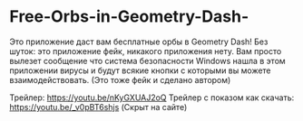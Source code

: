 # Free-Orbs-in-Geometry-Dash-
Это приложение даст вам бесплатные орбы в Geometry Dash!
Без шуток: это приложение фейк, никакого приложения нету.
Вам просто вылезет сообщение что система безопасности Windows нашла в этом приложении вирусы и будут всякие кнопки с которыми вы можете взаимодействовать. (Это тоже фейк и сделано автором)

Трейлер: https://youtu.be/nKyGXUAJ2oQ
Трейлер с показом как скачать: https://youtu.be/_v0pBT6shjs (Скрыт на сайте)
